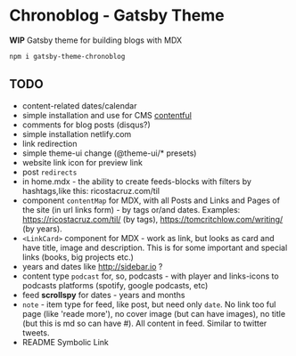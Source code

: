 # Chronoblog - Gatsby Theme

**WIP**
Gatsby theme for building blogs with MDX

```sh
npm i gatsby-theme-chronoblog
```

## TODO

- content-related dates/calendar
- simple installation and use for CMS [contentful](https://www.contentful.com/)
- comments for blog posts (disqus?)
- simple installation netlify.com
- link redirection
- simple theme-ui change (@theme-ui/\* presets)
- website link icon for preview link
- post `redirects`
- in home.mdx - the ability to create feeds-blocks with filters by hashtags,like this: ricostacruz.com/til
- component `contentMap` for MDX, with all Posts and Links and Pages of the site (in url links form) - by tags or/and dates. Examples: https://ricostacruz.com/til/ (by tags), https://tomcritchlow.com/writing/ (by years).
- `<LinkCard>` component for MDX - work as link, but looks as card and have title, image and description. This is for some important and special links (books, big projects etc.)
- years and dates like http://sidebar.io ?
- content type `podcast` for, so, podcasts - with player and links-icons to podcasts platforms (spotify, google podcasts, etc)
- feed **scrollspy** for dates - years and months
- `note` - item type for feed, like post, but need only `date`. No link too ful page (like 'reade more'), no cover image (but can have images), no title (but this is md so can have #). All content in feed. Similar to twitter tweets.
- README Symbolic Link
